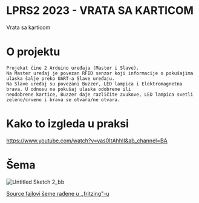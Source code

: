 # LPRS2 2023 - VRATA SA KARTICOM

Vrata sa karticom

# O projektu
```
Projekat čine 2 Arduino uređaja (Master i Slave).
Na Master uređaj je povezan RFID senzor koji informacije o pokušajima ulaska šalje preko UART-a Slave uređaju.
Na Slave uređaj su povezani Buzzer, LED lampica i Elektromagnetna brava. U odnosu na pokušaj ulaska odobrene ili 
neodobrene kartice, Buzzer daje različite zvukove, LED lampica svetli zeleno/crveno i brava se otvara/ne otvara.
```

# Kako to izgleda u praksi

https://www.youtube.com/watch?v=yas0ItAhhII&ab_channel=BA

# Šema

![Untitled Sketch 2_bb](https://github.com/bikajkula/LPRS2_Vrata_sa_karticom/assets/20746024/8daa2849-363e-4671-9346-68bf705f4be5)


[Source fajlovi šeme rađene u ,,fritzing"-u](https://github.com/bikajkula/LPRS2_Vrata_sa_karticom/tree/main/HW/IoT/Vrata%20s%20karticom)
